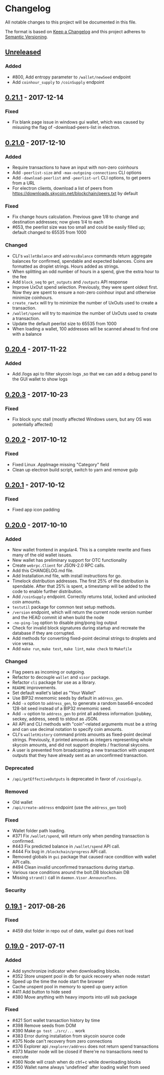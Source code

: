 # Changelog
All notable changes to this project will be documented in this file.

The format is based on [Keep a Changelog](http://keepachangelog.com/en/1.0.0/)
and this project adheres to [Semantic Versioning](http://semver.org/spec/v2.0.0.html).

## [Unreleased]

### Added

- #800, Add entropy parameter to `/wallet/newSeed` endpoint
- Add `coinhour_supply` to `/coinSupply` endpoint

## [0.21.1] - 2017-12-14

### Fixed

- Fix blank page issue in windows gui wallet, which was caused by misusing the flag of -download-peers-list in electron.


## [0.21.0] - 2017-12-10

### Added

- Require transactions to have an input with non-zero coinhours
- Add `-peerlist-size` and `-max-outgoing-connections` CLI options
- Add `-download-peerlist` and `-peerlist-url` CLI options, to get peers from a URL
- For electron clients, download a list of peers from https://downloads.skycoin.net/blockchain/peers.txt by default

### Fixed

- Fix change hours calculation. Previous gave 1/8 to change and destination addresses; now gives 1/4 to each
- #653, the peerlist size was too small and could be easily filled up; default changed to 65535 from 1000

### Changed

- CLI's `walletBalance` and `addressBalance` commands return aggregate balances for confirmed, spendable and expected balances.  Coins are formatted as droplet strings.  Hours added as strings.
- When splitting an odd number of hours in a spend, give the extra hour to the fee
- Add `block_seq` to `get_outputs` and `/outputs` API response
- Improve UxOut spend selection. Previously, they were spent oldest first. Now they are spent to ensure a non-zero coinhour input and otherwise minimize coinhours.
- `create_rawtx` will try to minimize the number of UxOuts used to create a transaction.
- `/wallet/spend` will try to maximize the number of UxOuts used to create a transaction.
- Update the default peerlist size to 65535 from 1000
- When loading a wallet, 100 addresses will be scanned ahead to find one with a balance

## [0.20.4] - 2017-11-22

### Added

- Add  /logs api to filter skycoin logs ,so that we can add a debug panel to the GUI wallet to show logs

## [0.20.3] - 2017-10-23

### Fixed

- Fix block sync stall (mostly affected Windows users, but any OS was potentially affected)

## [0.20.2] - 2017-10-12

### Fixed

- Fixed Linux .AppImage missing "Category" field
- Clean up electron build script, switch to yarn and remove gulp

## [0.20.1] - 2017-10-12

### Fixed

- Fixed app icon padding

## [0.20.0] - 2017-10-10

### Added

- New wallet frontend in angular4. This is a complete rewrite and fixes many
  of the old wallet issues.
- New wallet has preliminary support for OTC functionality
- Create `webrpc.Client` for JSON-2.0 RPC calls.
- Add this CHANGELOG.md file.
- Add Installation.md file, with install instructions for go.
- Timelock distribution addresses. The first 25% of the distribution is
  spendable. After that 25% is spent, a timestamp will be added to the code to
  enable further distribution.
- Add `/coinSupply` endpoint. Correctly returns total, locked and unlocked coin
  amounts.
- `testutil` package for common test setup methods.
- `/version` endpoint, which will return the current node version number and
  the HEAD commit id when build the node
- `-no-ping-log` option to disable ping/pong log output
- Check for invalid block signatures during startup and recreate the database
  if they are corrupted.
- Add methods for converting fixed-point decimal strings to droplets and
  vice versa.
- Add `make run`, `make test`, `make lint`, `make check` to `Makefile`

### Changed

- Flag peers as incoming or outgoing.
- Refactor to decouple `wallet` and `visor` package.
- Refactor `cli` package for use as a library.
- `README` improvements.
- Set default wallet's label as "Your Wallet"
- Use BIP32 mnemomic seeds by default in `address_gen`.
- Add `-x` option to `address_gen`, to generate a random base64-encoded 128-bit
  seed instead of a BIP32 mnemomic seed.
- Add `-v` option to `address_gen` to print all address information
  (pubkey, seckey, address, seed) to stdout as JSON.
- All API and CLI methods with "coin"-related arguments must be a string and
  can use decimal notation to specify coin amounts.
- CLI's `walletHistory` command prints amounts as fixed-point decimal strings.
  Previously, it printed amounts as integers representing whole skycoin amounts,
  and did not support droplets / fractional skycoins.
- A user is prevented from broadcasting a new transaction with unspent outputs
  that they have already sent as an unconfirmed transaction.

### Deprecated

- `/api/getEffectiveOutputs` is deprecated in favor of `/coinSupply`.

### Removed

- Old wallet
- `/api/create-address` endpoint (use the `address_gen` tool)

### Fixed

- Wallet folder path loading.
- #371 Fix `/wallet/spend`, will return only when pending transaction is
  confirmed.
- #443 Fix predicted balance in `/wallet/spend` API call.
- #444 Fix bug in `/blockchain/progress` API call.
- Removed globals in `gui` package that caused race condition with wallet API
  calls.
- #494 Clean invalid unconfirmed transactions during startup.
- Various race conditions around the bolt.DB blockchain DB
- Missing `strand()` call in `daemon.Visor.AnnounceTxns`.

### Security

## [0.19.1] - 2017-08-26

### Fixed

- #459 dist folder in repo out of date, wallet gui does not load

## [0.19.0] - 2017-07-11

### Added

- Add synchronize indicator when downloading blocks.
- #352 Store unspent pool in db for quick recovery when node restart
- Speed up the time the node start the browser
- Cache unspent pool in memory to speed up query action
- #411 Add button to hide seed
- #380 Move anything with heavy imports into util sub package

### Fixed

- #421 Sort wallet transaction history by time
- #398 Remove seeds from DOM
- #390 Make `go test ./src/...` work
- #383 Error during installation from skycoin source code
- #375 Node can't recovery from zero connections
- #376 Explorer api `/explorer/address` does not return spend transactions
- #373 Master node will be closed if there're no transactions need to execute
- #360 Node will crash when do ctrl+c while downloading blocks
- #350 Wallet name always 'undefined' after loading wallet from seed

[Unreleased]: https://github.com/skycoin/skycoin/compare/master...develop
[0.21.1]: https://github.com/skycoin/skycoin/compare/v0.21.0...v0.21.1
[0.21.0]: https://github.com/skycoin/skycoin/compare/v0.20.4...v0.21.0
[0.20.4]: https://github.com/skycoin/skycoin/compare/v0.20.3...v0.20.4
[0.20.3]: https://github.com/skycoin/skycoin/compare/v0.20.2...v0.20.3
[0.20.2]: https://github.com/skycoin/skycoin/compare/v0.20.1...v0.20.2
[0.20.1]: https://github.com/skycoin/skycoin/compare/v0.20.0...v0.20.1
[0.20.0]: https://github.com/skycoin/skycoin/compare/v0.19.1...v0.20.0
[0.19.1]: https://github.com/skycoin/skycoin/compare/v0.19.0...v0.19.1
[0.19.0]: https://github.com/skycoin/skycoin/commit/dd924e1f2de8fab945e05b3245dbeabf267f2910

